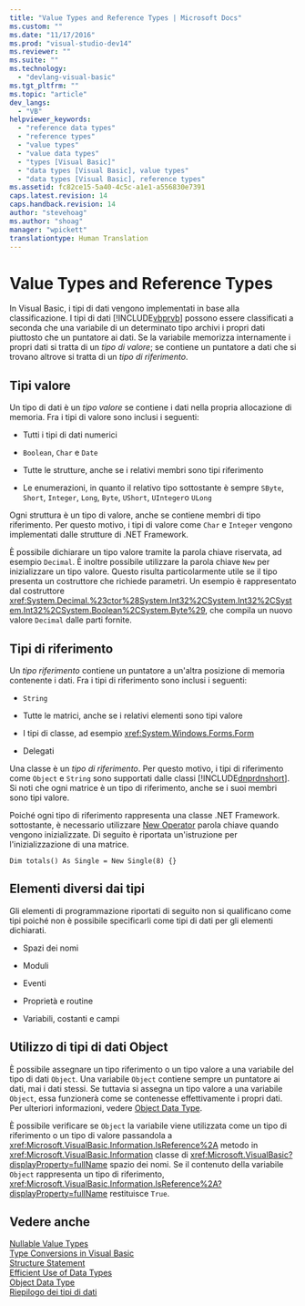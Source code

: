 ```yaml
---
title: "Value Types and Reference Types | Microsoft Docs"
ms.custom: ""
ms.date: "11/17/2016"
ms.prod: "visual-studio-dev14"
ms.reviewer: ""
ms.suite: ""
ms.technology: 
  - "devlang-visual-basic"
ms.tgt_pltfrm: ""
ms.topic: "article"
dev_langs: 
  - "VB"
helpviewer_keywords: 
  - "reference data types"
  - "reference types"
  - "value types"
  - "value data types"
  - "types [Visual Basic]"
  - "data types [Visual Basic], value types"
  - "data types [Visual Basic], reference types"
ms.assetid: fc82ce15-5a40-4c5c-a1e1-a556830e7391
caps.latest.revision: 14
caps.handback.revision: 14
author: "stevehoag"
ms.author: "shoag"
manager: "wpickett"
translationtype: Human Translation
---
```

# Value Types and Reference Types
In Visual Basic, i tipi di dati vengono implementati in base alla classificazione.  I tipi di dati [!INCLUDE[vbprvb](../../../../csharp/programming-guide/concepts/linq/includes/vbprvb_md.md)] possono essere classificati a seconda che una variabile di un determinato tipo archivi i propri dati piuttosto che un puntatore ai dati.  Se la variabile memorizza internamente i propri dati si tratta di un *tipo di valore*; se contiene un puntatore a dati che si trovano altrove si tratta di un *tipo di riferimento*.  
  
## Tipi valore  
 Un tipo di dati è un *tipo valore* se contiene i dati nella propria allocazione di memoria.  Fra i tipi di valore sono inclusi i seguenti:  
  
-   Tutti i tipi di dati numerici  
  
-   `Boolean`, `Char` e `Date`  
  
-   Tutte le strutture, anche se i relativi membri sono tipi riferimento  
  
-   Le enumerazioni, in quanto il relativo tipo sottostante è sempre `SByte`, `Short`, `Integer`, `Long`, `Byte`, `UShort`, `UInteger`o `ULong`  
  
 Ogni struttura è un tipo di valore, anche se contiene membri di tipo riferimento.  Per questo motivo, i tipi di valore come `Char` e  `Integer` vengono implementati dalle strutture di .NET Framework.  
  
 È possibile dichiarare un tipo valore tramite la parola chiave riservata, ad esempio `Decimal`.  È inoltre possibile utilizzare la parola chiave `New` per inizializzare un tipo valore.  Questo risulta particolarmente utile se il tipo presenta un costruttore che richiede parametri.  Un esempio è rappresentato dal costruttore <xref:System.Decimal.%23ctor%28System.Int32%2CSystem.Int32%2CSystem.Int32%2CSystem.Boolean%2CSystem.Byte%29>, che compila un nuovo valore `Decimal` dalle parti fornite.  
  
## Tipi di riferimento  
 Un *tipo riferimento* contiene un puntatore a un'altra posizione di memoria contenente i dati.  Fra i tipi di riferimento sono inclusi i seguenti:  
  
-   `String`  
  
-   Tutte le matrici, anche se i relativi elementi sono tipi valore  
  
-   I tipi di classe, ad esempio <xref:System.Windows.Forms.Form>  
  
-   Delegati  
  
 Una classe è un *tipo di riferimento*.  Per questo motivo, i tipi di riferimento come `Object` e `String` sono supportati dalle classi [!INCLUDE[dnprdnshort](../../../../csharp/getting-started/includes/dnprdnshort_md.md)].  Si noti che ogni matrice è un tipo di riferimento, anche se i suoi membri sono tipi valore.  
  
 Poiché ogni tipo di riferimento rappresenta una classe .NET Framework. sottostante, è necessario utilizzare [New Operator](../../../../visual-basic/language-reference/operators/new-operator.md) parola chiave quando vengono inizializzate.  Di seguito è riportata un'istruzione per l'inizializzazione di una matrice.  
  
```  
Dim totals() As Single = New Single(8) {}  
```  
  
## Elementi diversi dai tipi  
 Gli elementi di programmazione riportati di seguito non si qualificano come tipi poiché non è possibile specificarli come tipi di dati per gli elementi dichiarati.  
  
-   Spazi dei nomi  
  
-   Moduli  
  
-   Eventi  
  
-   Proprietà e routine  
  
-   Variabili, costanti e campi  
  
## Utilizzo di tipi di dati Object  
 È possibile assegnare un tipo riferimento o un tipo valore a una variabile del tipo di dati `Object`.  Una variabile `Object` contiene sempre un puntatore ai dati, mai i dati stessi.  Se tuttavia si assegna un tipo valore a una variabile `Object`, essa funzionerà come se contenesse effettivamente i propri dati.  Per ulteriori informazioni, vedere [Object Data Type](../../../../visual-basic/language-reference/data-types/object-data-type.md).  
  
 È possibile verificare se `Object` la variabile viene utilizzata come un tipo di riferimento o un tipo di valore passandola a  <xref:Microsoft.VisualBasic.Information.IsReference%2A> metodo in  <xref:Microsoft.VisualBasic.Information> classe di  <xref:Microsoft.VisualBasic?displayProperty=fullName> spazio dei nomi.  Se il contenuto della variabile `Object` rappresenta un tipo di riferimento, <xref:Microsoft.VisualBasic.Information.IsReference%2A?displayProperty=fullName> restituisce `True`.  
  
## Vedere anche  
 [Nullable Value Types](../../../../visual-basic/programming-guide/language-features/data-types/nullable-value-types.md)   
 [Type Conversions in Visual Basic](../../../../visual-basic/programming-guide/language-features/data-types/type-conversions.md)   
 [Structure Statement](../../../../visual-basic/language-reference/statements/structure-statement.md)   
 [Efficient Use of Data Types](../../../../visual-basic/programming-guide/language-features/data-types/efficient-use-of-data-types.md)   
 [Object Data Type](../../../../visual-basic/language-reference/data-types/object-data-type.md)   
 [Riepilogo dei tipi di dati](../../../../visual-basic/programming-guide/language-features/data-types/index.md)